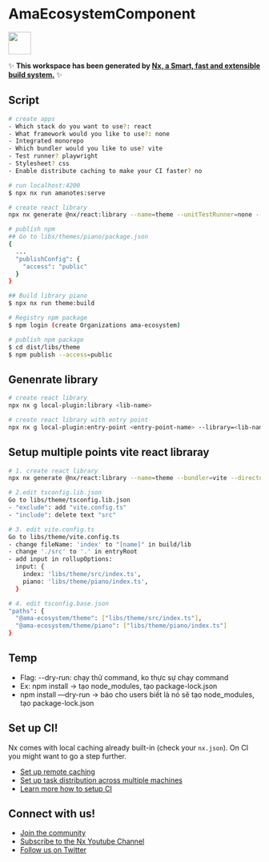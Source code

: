 # AmaEcosystemComponent

<a alt="Nx logo" href="https://nx.dev" target="_blank" rel="noreferrer"><img src="https://raw.githubusercontent.com/nrwl/nx/master/images/nx-logo.png" width="45"></a>

✨ **This workspace has been generated by [Nx, a Smart, fast and extensible build system.](https://nx.dev)** ✨

## Script

```bash
# create apps
- Which stack do you want to use?: react
- What framework would you like to use?: none
- Integrated monorepo
- Which bundler would you like to use? vite
- Test runner? playwright
- Stylesheet? css
- Enable distribute caching to make your CI faster? no

# run localhost:4200
$ npx nx run amanotes:serve

# create react library
npx nx generate @nx/react:library --name=theme --unitTestRunner=none --bundler=rollup --directory=libs/theme --appProject=amanotes --importPath=@ama-ecosystem/theme --projectNameAndRootFormat=derived --publishable=true --no-interactive

# publish npm
## Go to libs/themes/piano/package.json
{
  ...
  "publishConfig": {
    "access": "public"
  }
}

## Build library piano
$ npx nx run theme:build

# Registry npm package
$ npm login (create Organizations ama-ecosystem)

# publish npm package
$ cd dist/libs/theme
$ npm publish --access=public
```

## Genenrate library

```bash
# create react library
npx nx g local-plugin:library <lib-name>

# create react library with entry point
npx nx g local-plugin:entry-point <entry-point-name> --library=<lib-name>
```

## Setup multiple points vite react libraray

```bash
# 1. create react library
npx nx generate @nx/react:library --name=theme --bundler=vite --directory=libs/theme --projectNameAndRootFormat=as-provided --no-interactive --dry-run

# 2.edit tsconfig.lib.json
Go to libs/theme/tsconfig.lib.json
- "exclude": add "vite.config.ts"
- "include": delete text "src"

# 3. edit vite.config.ts
Go to libs/theme/vite.config.ts
- change fileName: 'index' to "[name]" in build/lib
- change './src' to '.' in entryRoot
- add input in rollupOptions:
  input: {
    index: 'libs/theme/src/index.ts',
    piano: 'libs/theme/piano/index.ts',
  }

# 4. edit tsconfig.base.json
"paths": {
  "@ama-ecosystem/theme": ["libs/theme/src/index.ts"],
  "@ama-ecosystem/theme/piano": ["libs/theme/piano/index.ts"]
}

```

## Temp

- Flag: --dry-run: chạy thử command, ko thực sự chạy command
- Ex: npm install -> tạo node_modules, tạo package-lock.json
- npm install —dry-run -> báo cho users biết là nó sẽ tạo node_modules, tạo package-lock.json

## Set up CI!

Nx comes with local caching already built-in (check your `nx.json`). On CI you might want to go a step further.

- [Set up remote caching](https://nx.dev/core-features/share-your-cache)
- [Set up task distribution across multiple machines](https://nx.dev/core-features/distribute-task-execution)
- [Learn more how to setup CI](https://nx.dev/recipes/ci)

## Connect with us!

- [Join the community](https://nx.dev/community)
- [Subscribe to the Nx Youtube Channel](https://www.youtube.com/@nxdevtools)
- [Follow us on Twitter](https://twitter.com/nxdevtools)
